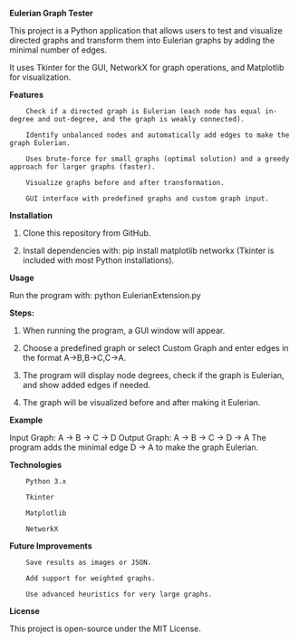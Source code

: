 **Eulerian Graph Tester**

This project is a Python application that allows users to test and visualize directed graphs and transform them into Eulerian graphs by adding the minimal number of edges.

It uses Tkinter for the GUI, NetworkX for graph operations, and Matplotlib for visualization.

**Features**

		Check if a directed graph is Eulerian (each node has equal in-degree and out-degree, and the graph is weakly connected).
		
		Identify unbalanced nodes and automatically add edges to make the graph Eulerian.
		
		Uses brute-force for small graphs (optimal solution) and a greedy approach for larger graphs (faster).
		
		Visualize graphs before and after transformation.
		
		GUI interface with predefined graphs and custom graph input.

**Installation**

1. Clone this repository from GitHub.

2. Install dependencies with:
		pip install matplotlib networkx
		(Tkinter is included with most Python installations).

**Usage**

Run the program with:
python EulerianExtension.py

**Steps:**

1. When running the program, a GUI window will appear.

2. Choose a predefined graph or select Custom Graph and enter edges in the format A->B,B->C,C->A.

3. The program will display node degrees, check if the graph is Eulerian, and show added edges if needed.

4. The graph will be visualized before and after making it Eulerian.

**Example**

Input Graph: A → B → C → D
Output Graph: A → B → C → D → A
The program adds the minimal edge D → A to make the graph Eulerian.

**Technologies**

		Python 3.x
		
		Tkinter
		
		Matplotlib
		
		NetworkX

**Future Improvements**

		Save results as images or JSON.
		
		Add support for weighted graphs.
		
		Use advanced heuristics for very large graphs.

**License**

This project is open-source under the MIT License.
